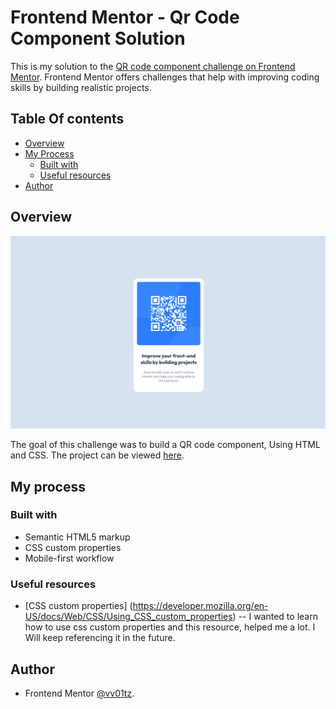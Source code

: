 # Frontend Mentor - Qr Code Component Solution

This is my solution to the [QR code component challenge on Frontend Mentor](https://www.frontendmentor.io/challenges/qr-code-component-iux_sIO_H). Frontend Mentor offers challenges that help with improving coding skills by building realistic projects. 

## Table Of contents

- [Overview](#overview)
- [My Process](#my-process)
  - [Built with](#built-with)
  - [Useful resources](#useful-resouces)
- [Author](#author)

## Overview

![](https://github.com/arnovolts/qr-code-component/blob/master/assets/images/screenshot.png)

The goal of this challenge was to build a QR code component, Using HTML and CSS.
The project can be viewed [here](https://qr-code-component-black.vercel.app/).
## My process

### Built with

- Semantic HTML5 markup
- CSS custom properties
- Mobile-first workflow

### Useful resources

- [CSS custom properties] (https://developer.mozilla.org/en-US/docs/Web/CSS/Using_CSS_custom_properties) -- I wanted to learn how to use css custom properties and this resource, helped me a lot. I Will keep referencing it in the future. 

## Author
- Frontend Mentor [@vv01tz](https://www.frontendmentor.io/profile/vv01tz).
